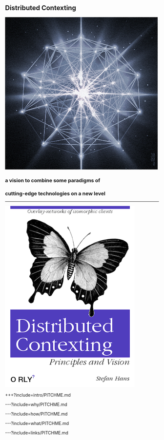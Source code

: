 ## Distributed Contexting

![animated-network-sphere](assets/image/animated-network-sphere.gif)



### a vision to combine some paradigms of
### cutting-edge technologies on a new level

---

![Distributed Contexting](assets/image/Distributed-Contexting.png)


+++?include=intro/PITCHME.md

---?include=why/PITCHME.md

---?include=how/PITCHME.md

---?include=what/PITCHME.md

---?include=links/PITCHME.md

